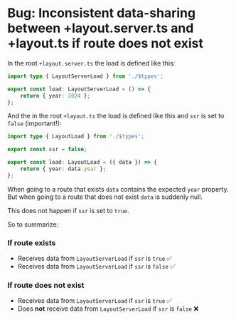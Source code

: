 # Bug: Inconsistent data-sharing between +layout.server.ts and +layout.ts if route does not exist

In the root `+layout.server.ts` the load is defined like this:

```ts
import type { LayoutServerLoad } from './$types';

export const load: LayoutServerLoad = () => {
	return { year: 2024 };
};
```

And the in the root `+layout.ts` the load is defined like this and `ssr` is set to `false` (important!):

```ts
import type { LayoutLoad } from './$types';

export const ssr = false;

export const load: LayoutLoad = ({ data }) => {
	return { year: data.year };
};
```


When going to a route that exists `data` contains the expected `year` property. But when going to a route that does not exist `data` is suddenly null. 

This does not happen if `ssr` is set to `true`.

So to summarize:

### If route exists

- Receives data from `LayoutServerLoad` if `ssr` is `true` ✅
- Receives data from `LayoutServerLoad` if `ssr` is `false` ✅

### If route does not exist

- Receives data from `LayoutServerLoad` if `ssr` is `true` ✅
- Does **not** receive data from `LayoutServerLoad` if `ssr` is `false` ❌

